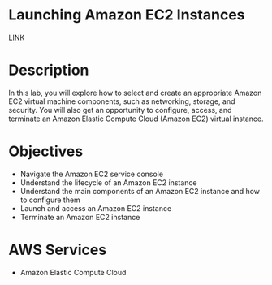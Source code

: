 # Launching Amazon EC2 Instances

[LINK](https://skillbuilder.aws/learn/CNTJR3HH2G/launching-amazon-ec2-instances/PW1JQBJ6SR)

# **Description**

In this lab, you will explore how to select and create an appropriate Amazon EC2 virtual machine components, such as networking, storage, and security. You will also get an opportunity to configure, access, and terminate an Amazon Elastic Compute Cloud (Amazon EC2) virtual instance.

# **Objectives**

- Navigate the Amazon EC2 service console
- Understand the lifecycle of an Amazon EC2 instance
- Understand the main components of an Amazon EC2 instance and how to configure them
- Launch and access an Amazon EC2 instance
- Terminate an Amazon EC2 instance

# **AWS Services**

- Amazon Elastic Compute Cloud